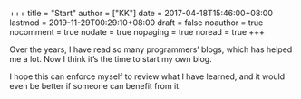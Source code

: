 +++
title = "Start"
author = ["KK"]
date = 2017-04-18T15:46:00+08:00
lastmod = 2019-11-29T00:29:10+08:00
draft = false
noauthor = true
nocomment = true
nodate = true
nopaging = true
noread = true
+++

Over the years, I have read so many programmers’ blogs, which has helped me a lot. Now I think it’s the time to start my own blog.

I hope this can enforce myself to review what I have learned, and it would even be better if someone can benefit from it.
